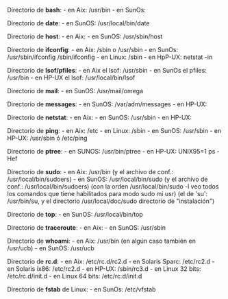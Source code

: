 Directorio de **bash**:
	- en Aix: /usr/bin
	- en SunOs:

Directorio de **date**:
	- en SunOS: /usr/local/bin/date

Directorio de **host**:
	- en Aix:
	- en SunOS: /usr/sbin/host

Directorio de **ifconfig**:
	- en Aix: /sbin o /usr/sbin
	- en SunOs: /usr/sbin/ifconfig   /sbin/ifconfig
	- en Linux: /sbin
	- en HpP-UX: netstat -in

Directorio de **lsof/pfiles**:
	- en Aix el lsof: /usr/sbin
	- en SunOs el pfiles: /usr/bin
	- en HP-UX el lsof: /usr/local/bin/lsof

Directorio de **mail**:
	- en SunOS: /usr/mail/omega

Directorio de **messages**:
	- en SunOS: /var/adm/messages
	- en HP-UX: 

Directorio de **netstat**:
	- en Aix:
	- en SunOS: /usr/sbin
	- en HP-UX: 

Directorio de **ping**:
	- en Aix: /etc
	- en Linux: /sbin
	- en SunOS: /usr/sbin
	- en HP-UX: /usr/sbin ó /etc/ping

Directorio de **ptree**:
	- en SUNOS: /usr/bin/ptree
	- en HP-UX: UNIX95=1 ps -Hef

Directorio de **sudo**:
	- en Aix: /usr/bin   (y el archivo de conf.: /usr/local/bin/sudoers)
	- en SunOS: /usr/local/bin/sudo
(y el archivo de conf.: /usr/local/bin/sudoers)
(con la orden /usr/local/bin/sudo -l veo todos los comandos que tiene habilitados para modo sudo mi usr) 
(el de 'su': /usr/bin/su, y el directorio /usr/local/doc/sudo directorio de "instalación")

Directorio de **top**:
	- en SunOS: /usr/local/bin/top

Directorio de **traceroute**:
	- en Aix:
	- en SunOS: /usr/sbin

Directorio de **whoami**:
	- en Aix: /usr/bin (en algún caso también en /usr/ucb)
 	- en SunOS: /usr/ucb

Directorio de **rc.d**:
	- en Aix: /etc/rc.d/rc2.d
	- en Solaris Sparc: /etc/rc2.d
	- en Solaris ix86: /etc/rc2.d
	- en HP-UX: /sbin/rc3.d
	- en Linux 32 bits: /etc/rc.d/init.d
	- en Linux 64 bits: /etc/rc.d/init.d

Directorio de **fstab** de Linux:
	- en SunOs: /etc/vfstab
